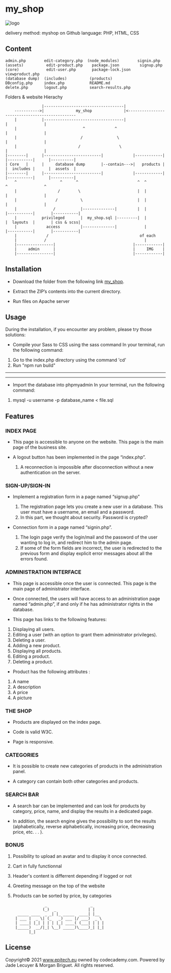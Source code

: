 # my_shop

![logo](https://user-images.githubusercontent.com/77274953/108516221-3ef0ed80-72c6-11eb-84dd-21571ee8d1f8.png)


delivery method: myshop on Github
language: PHP, HTML, CSS



## Content

    admin.php        edit-category.php  (node_modules)        signin.php
    (assets)          edit-product.php    package.json         signup.php
    (core)            edit-user.php       package-lock.json    viewproduct.php
    (database dump)  (includes)          (products)
    DBconfig.php     index.php           README.md
    delete.php       logout.php          search-results.php


 Folders & website Hierachy


                    |-----------------------------------|
        ----------->|              my_shop              |<-----------------------------------------------
        |           |-----------------------------------|                              |                |
        |                             ^             ^                                  |                |
        |                            /               \                                 |                |
        |                           /                 \                                |                |
    |--------|	    |-------------------------|             |------------|      |-----------|      |----------|
    | Core   |      |     database dump       |--contain--->|   products |      |  includes |      |  assets  |
    |--------|      |-------------------------|             |------------|      |-----------|      |----------|
        ^                   ^      ^                          ^  ^                  ^                ^
        |                  /        \                         |  |                  |                |
        |                 /          \                        |  |                  |                |
        |                /           |--------------|         |  |           |-----------|       |-----------|
        |           privileged       |  my_shop.sql |---------|  |           |  layouts  |       | css & scss|
        |             access         |--------------|            |           |-----------|       |-----------|
        |             /                                        of each 
        |            /                                           |
        |----------------|                                  |------------|
        |     admin      |                                  |     IMG    |
        |----------------|                                  |------------|




## Installation

* Download the folder from the following link [my_shop](https://github.com/EpitechIT2020/C-RDG-114-FR-1-2-myshop-jade.lecuyer).

* Extract the ZIP’s contents into the current directory.

* Run files on Apache server


## Usage

During the installation, if you encounter any problem, please try those solutions:

* Compile your Sass to CSS using the sass command
In your terminal, run the following command:

1. Go to the index.php directory using the command 'cd'
2. Run "npm run build"
------------------
------------------
* Import the database into phpmyadmin
In your terminal, run the following command:

1. mysql -u username -p database_name < file.sql


## Features

### INDEX PAGE

* This page is accessible to anyone on the website. This page is the main page of the business site.

* A logout button has been implemented in the page “index.php”.
    1. A reconnection is impossible after disconnection without a new authentication on the server.

### SIGN-UP/SIGN-IN

* Implement a registration form in a page named “signup.php”
    1. The registration page lets you create a new user in a database. This user must have a username, an email and a password.
    2. In this part, we thought about security. Password is crypted?

* Connection form in a page named “signin.php”.
    1. The login page verify the login/mail and the password of the user wanting to log in, and redirect him
    to the admin page.
    2. If some of the form fields are incorrect, the user is redirected to the previous form and display explicit error messages about all the errors found.

### ADMINISTRATION INTERFACE

* This page is accessible once the user is connected. This page is the main page of administrator interface.

* Once connected, the users will have access to an administration page named “admin.php”, if and only if he has administrator rights in the database.

* This page has links to the following features:
1. Displaying all users.
2. Editing a user (with an option to grant them administrator privileges).
3. Deleting a user.
4. Adding a new product.
5. Displaying all products.
6. Editing a product.
7. Deleting a product.

* Product has the following attributes :
1. A name
2. A description
3. A price
4. A picture

### THE SHOP

* Products are displayed on the index page.

* Code is valid W3C.

* Page is responsive.

### CATEGORIES

* It is possible to create new categories of products in the administration panel.

* A category can contain both other categories and products.

### SEARCH BAR

*  A search bar can be implemented and can look for products by category, price, name, and display the results in a dedicated page.

* In addition, the search engine gives the possibility to sort the results (alphabetically, reverse alphabetically, increasing price, decreasing price, etc. . . ).

### BONUS

1. Possibility to upload an avatar and to display it once connected.
2. Cart in fully functionnal
3. Header's content is differrent depending if logged or not
4. Greeting message on the top of the website
5. Products can be sorted by price, by categories



                     _                   _     
                    (_)  _              | |    
         _____ ____  _ _| |_ _____  ____| |__  
        | ___ |  _ \| (_   _) ___ |/ ___)  _ \ 
        | ____| |_| | | | |_| ____( (___| | | |
        |_____)  __/|_| \__) _____)\____)_| |_|
              |_|                              


## License

Copyright© 2021 www.epitech.eu owned by codecademy.com. Powered by Jade Lecuyer & Morgan Briguet. All rights reserved.